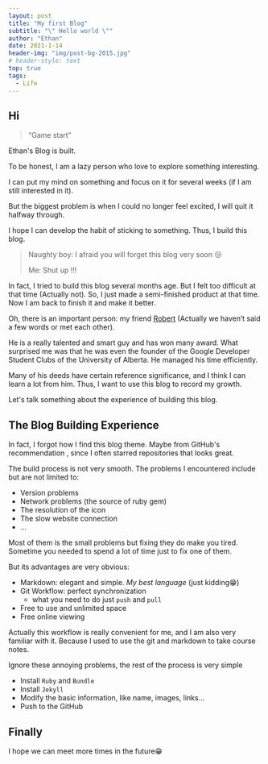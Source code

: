 ```yaml
---
layout: post
title: "My first Blog"
subtitle: "\" Hello world \""
author: "Ethan"
date: 2021-1-14
header-img: "img/post-bg-2015.jpg"
# header-style: text
top: true
tags:
  - Life
---
```

## Hi

> “Game start”

Ethan's Blog is built.

To be honest, I am a lazy person who love to explore something interesting.

I can put my mind on something and focus on it for several weeks (if I am still interested in it).

But the biggest problem is when I could no longer feel excited, I will quit it halfway through.

I hope I can develop the habit of sticking to something. Thus, I build this blog.

> Naughty boy: I afraid you will forget this blog very soon 😒
>
> Me: Shut up !!!

In fact, I tried to build this blog several months age. But I felt too difficult at that time (Actually not). So, I just made a semi-finished product at that time. Now I am back to finish it and make it better.

Oh, there is an important person: my friend [Robert](https://www.robertj1.com/) (Actually we haven’t said a few words or met each other).

He is a really talented and smart guy and has won many award. What surprised me was that he was even the founder of the Google Developer Student Clubs of the University of Alberta. He managed his time efficiently.

Many of his deeds have certain reference significance, and I think I can learn a lot from him. Thus, I want to use this blog to record my growth.

Let's talk something about the experience of building this blog.

## The Blog Building Experience

In fact, I forgot how I find this blog theme. Maybe from GitHub's recommendation , since I often starred repositories that looks great.

The build process is not very smooth. The problems I encountered include but are not limited to:

* Version problems
* Network problems (the source of ruby gem)
* The resolution of the icon
* The slow website connection
* ...

Most of them is the small problems but fixing they do make you tired. Sometime you needed to spend a lot of time just to fix one of them.

But its advantages are very obvious:

* Markdown: elegant and simple. *My best language* (just kidding😁)
* Git Workflow: perfect synchronization
  * what you need to do just `push` and `pull`
* Free to use and unlimited space
* Free online viewing

Actually this workflow is really convenient for me, and I am also very familiar with it.
Because I used to use the git and markdown to take course notes.

Ignore these annoying problems, the rest of the process is very simple

* Install `Ruby` and `Bundle`
* Install `Jekyll`
* Modify the basic information, like name, images, links...
* Push to the GitHub

## Finally

I hope we can meet more times in the future😁
